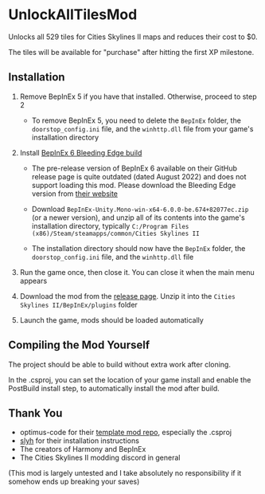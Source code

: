 # UnlockAllTilesMod
 
Unlocks all 529 tiles for Cities Skylines II maps and reduces their cost to $0.

The tiles will be available for "purchase" after hitting the first XP milestone.

## Installation
1. Remove BepInEx 5 if you have that installed. Otherwise, proceed to step 2

   * To remove BepInEx 5, you need to delete the `BepInEx` folder, the `doorstop_config.ini` file, and the `winhttp.dll` file from your game's installation directory

2. Install [BepInEx 6 Bleeding Edge build](https://builds.bepinex.dev/projects/bepinex_be)

   * The pre-release version of BepInEx 6 available on their GitHub release page is quite outdated (dated August 2022) and does not support loading this mod. Please download the Bleeding Edge version from [their website](https://builds.bepinex.dev/projects/bepinex_be)

   * Download `BepInEx-Unity.Mono-win-x64-6.0.0-be.674+82077ec.zip` (or a newer version), and unzip all of its contents into the game's installation directory, typically `C:/Program Files (x86)/Steam/steamapps/common/Cities Skylines II`

   * The installation directory should now have the `BepInEx` folder, the `doorstop_config.ini` file, and the `winhttp.dll` file

3. Run the game once, then close it. You can close it when the main menu appears

4. Download the mod from the [release page](https://github.com/Wayzware/UnlockAllTilesMod/releases). Unzip it into the `Cities Skylines II/BepInEx/plugins` folder

5. Launch the game, mods should be loaded automatically

## Compiling the Mod Yourself
The project should be able to build without extra work after cloning.

In the .csproj, you can set the location of your game install and enable the PostBuild install step, to automatically install the mod after build.

## Thank You
* optimus-code for their [template mod repo](https://github.com/optimus-code/Cities2Modding/tree/main), especially the .csproj
* [slyh](https://github.com/slyh) for their installation instructions
* The creators of Harmony and BepInEx
* The Cities Skylines II modding discord in general

(This mod is largely untested and I take absolutely no responsibility if it somehow ends up breaking your saves)
